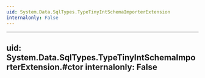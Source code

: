 ```yaml
---
uid: System.Data.SqlTypes.TypeTinyIntSchemaImporterExtension
internalonly: False
---
```


---
uid: System.Data.SqlTypes.TypeTinyIntSchemaImporterExtension.#ctor
internalonly: False
---
